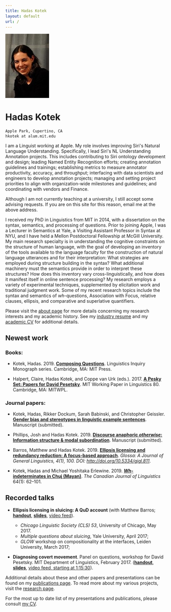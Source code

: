 ```yaml
---
title: Hadas Kotek
layout: default
url: /
---
```


<img src='headshot.jpg' class='headshot'/>

<audio preload id="audio" oncanplay="document.getElementById('playbutton').style.display = 'inline-block';">
	<source src="hadaskotek.ogg" type="audio/ogg"/>
	<source src="hadaskotek.mp3" type="audio/mp3"/>
</audio>

Hadas Kotek <span id="playbutton" onclick="document.getElementById('audio').play()"/>
===========

    Apple Park, Cupertino, CA
    hkotek at alum.mit.edu
	

I am a Linguist working at Apple. My role involves improving Siri's Natural Language Understanding. Specifically, I lead Siri's NL Understanding Annotation projects. This includes contributing to Siri ontology development and design; leading Named Entity Recognition efforts; creating annotation guidelines and trainings; establishing metrics to measure annotator productivity, accuracy, and throughput; interfacing with data scientists and engineers to develop annotation projects; managing and setting project priorities to align with organization-wide milestones and guidelines; and coordinating with vendors and Finance.

Although I am not currently teaching at a university, I still accept some advising requests. If you are on this site for this reason, email me at the above address. 

I received my PhD in Linguistics from MIT in 2014, with a dissertation on the syntax, semantics, and processing of questions. Prior to joining Apple, I was a Lecturer in Semantics at Yale, a Visiting Assistant Professor in Syntax at NYU, and I have held a Mellon Postdoctoral Fellowship at McGill University. My main research specialty is in understanding the cognitive constraints on the structure of human language, with the goal of developing an inventory of the tools available to the language faculty for the construction of natural language utterances and for their interpretation: What strategies are employed during structure building in the syntax? What additional machinery must the semantics provide in order to interpret these structures? How does this inventory vary cross-linguistically, and how does it manifest itself in online sentence processing? My research employs a variety of experimental techniques, supplemented by elicitation work and traditional judgment work. Some of my recent research topics include the syntax and semantics of *wh*-questions, Association with Focus, relative clauses, ellipsis, and comparative and superlative quantifiers.

Please visit the [about page](/about) for more details concerning my research interests and my academic history. See my [industry resume](KotekResume.pdf) and my [academic CV](KotekCV.pdf) for additional details.


Newest work
-----------

### Books: ###

* Kotek, Hadas. 2019. [**Composing Questions**](https://mitpress.mit.edu/books/composing-questions). Linguistics Inquiry Monograph series. Cambridge, MA: MIT Press.

* Halpert, Claire, Hadas Kotek, and Coppe van Urk (eds.). 2017. [**A Pesky Set: Papers for David Pesetsky**](https://lingconf.com/dp60/book/). MIT Working Paper in Linguistics 80. Cambridge, MA: MITWPL.


### Journal papers: ###

* Kotek, Hadas, Rikker Dockum, Sarah Babinski, and Christopher Geissler. [**Gender bias and stereotypes in linguistic example sentences**](Kotek-Gender_Representation-lingbuzz.pdf). Manuscript (submitted).

* Phillips, Josh and Hadas Kotek. 2019. [**Discourse anaphoric *otherwise*: Information structure & modal subordination**](https://ling.auf.net/lingbuzz/004800). Manuscript (submitted).

* Barros, Matthew and Hadas Kotek. 2019. [**Ellipsis licensing and redundancy reduction: A focus-based approach**](https://www.glossa-journal.org/articles/10.5334/gjgl.811/). *Glossa: A Journal of General Linguistics, 4(1), 100. DOI: http://doi.org/10.5334/gjgl.811*. 

* Kotek, Hadas and Michael Yoshitaka Erlewine. 2019. [***Wh*-indeterminates in Chuj (Mayan)**](https://www.cambridge.org/core/journals/canadian-journal-of-linguistics-revue-canadienne-de-linguistique/article/whindeterminates-in-chuj-mayan/DCADC86BD97BE0A442D631DE8CC3F621). *The Canadian Journal of Linguistics* 64(1): 62–101.


Recorded talks
--------------

*  **Ellipsis licensing in sluicing: A QuD account** (with Matthew Barros; [**handout**](sluicing-handout.pdf), [**slides**](sluicing-slides.pdf), [video feed](https://www.facebook.com/YaleLinguisticsDepartment/videos/1471421752919620/)). 
	- *Chicago Linguistic Society (CLS) 53*, University of Chicago, May 2017. 
	- *Multiple questions about sluicing*, Yale University, April 2017;
	- *GLOW* workshop on compositionality at the interfaces, Leiden University, March 2017; 

* **Diagnosing covert movement**. 
Panel on questions, workshop for David Pesetsky. MIT Department of Linguistics, February 2017. ([**handout**](https://lingconf.com/dp60/wp-content/uploads/sites/5/2017/02/Kotek-handout.pdf), [**slides**](https://lingconf.com/dp60/wp-content/uploads/sites/5/2017/02/Kotek-slides.pdf), [video feed, starting at 1:15:30](https://livestream.com/accounts/2261474/events/6949939/videos/149280966)).


Additional details about these and other papers and presentations can be found on my [publications page](/publications). To read more about my various projects, visit the [research page](/research).
 
For the most up to date list of my presentations and publications, please consult [my CV](KotekCV.pdf).
